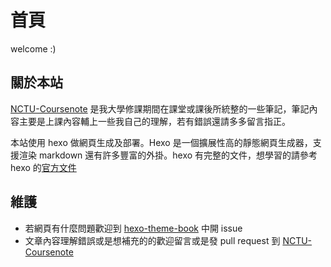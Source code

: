 # 首頁

welcome :)

## 關於本站

[NCTU-Coursenote](https://github.com/kaiiiz/NCTU-Coursenote) 是我大學修課期間在課堂或課後所統整的一些筆記，筆記內容主要是上課內容輔上一些我自己的理解，若有錯誤還請多多留言指正。

本站使用 hexo 做網頁生成及部署。Hexo 是一個擴展性高的靜態網頁生成器，支援渲染 markdown 還有許多豐富的外掛。hexo 有完整的文件，想學習的請參考 hexo 的[官方文件](https://hexo.io/zh-tw/docs/)

## 維護

* 若網頁有什麼問題歡迎到 [hexo-theme-book](https://github.com/kaiiiz/hexo-theme-book) 中開 issue
* 文章內容理解錯誤或是想補充的的歡迎留言或是發 pull request 到 [NCTU-Coursenote](https://github.com/kaiiiz/NCTU-Coursenote)